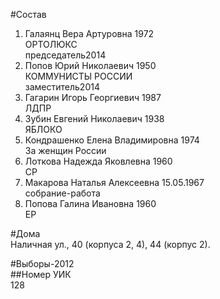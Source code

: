 #Состав  
1. Галаянц Вера Артуровна 1972  
    ОРТОЛЮКС  
    председатель2014  
2. Попов Юрий Николаевич 1950  
    КОММУНИСТЫ РОССИИ  
    заместитель2014  
3. Гагарин Игорь Георгиевич 1987  
    ЛДПР  
4. Зубин Евгений Николаевич 1938  
    ЯБЛОКО  
5. Кондрашенко Елена Владимировна 1974  
    За женщин России  
6. Лоткова Надежда Яковлевна 1960  
    СР  
7. Макарова Наталья Алексеевна 15.05.1967  
    собрание-работа  
8. Попова Галина Ивановна 1960  
    ЕР  
  
#Дома  
Наличная ул.,     40 (корпуса 2, 4), 44 (корпус 2).  
  
#Выборы-2012  
##Номер УИК  
128  
